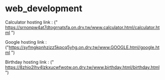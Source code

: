 # web_development

Calculator hosting link : (" https://srnonpw4at7dtogrnatsfa.on.drv.tw/www.calculator.html/calculator.html ")

Google hosting link : ("https://syfmgkpnhzizz5kpcq5yhg.on.drv.tw/www.GOOGLE.html/google.html ")

Birthday hosting link : (" https://8zhio2lhv4lzkxucwfwotw.on.drv.tw/www.birthday.html/birthday.html ")
